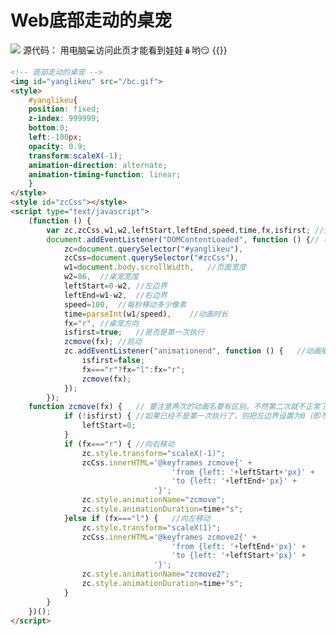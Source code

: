 # Web底部走动的桌宠


<!--more-->

<img src="https://tool.lu/netcard/">
源代码： 用电脑💻访问此页才能看到娃娃🪆哟😏
{{<music url="https://cdn.jsdelivr.net/gh/ybrc/ybrc.github.io@source/Music/10.mp3" name="" artist="Mr·Yang" cover="https://cdn.jsdelivr.net/gh/ybrc/ybrc.github.io@img/avatar.png" fixed="true" volume="100" loop="all" autoplay="true" preload="auto" >}}
<!-- 底部走动的桌宠 -->
<img id="yanglikeu" src="https://saber.love/demo/zc.gif">
<style>
    #yanglikeu{position: fixed;z-index: 999999;bottom:0;left:-100px;opacity: 0.9;transform:scaleX(-1);animation-direction: alternate;animation-timing-function: linear;}
</style>
<style id="zcCss"></style>
<script type="text/javascript">
    (function () {
        var zc,zcCss,w1,w2,leftStart,leftEnd,speed,time,fx,isfirst; //预设变量
        document.addEventListener("DOMContentLoaded", function () {// 初始化
            zc=document.querySelector("#yanglikeu"),
            zcCss=document.querySelector("#zcCss"),
            w1=document.body.scrollWidth,   //页面宽度
            w2=86,  //桌宠宽度
            leftStart=0-w2, //左边界
            leftEnd=w1-w2,  //右边界
            speed=100,  //每秒移动多少像素
            time=parseInt(w1/speed),    //动画时长
            fx="r", //桌宠方向
            isfirst=true;   //是否是第一次执行
            zcmove(fx); //启动
            zc.addEventListener("animationend", function () {   //动画播放完毕后再启动
                isfirst=false;
                fx==="r"?fx="l":fx="r";
                zcmove(fx);
            });
        });
    function zcmove(fx) {   // 要注意两次的动画名要有区别，不然第二次就不正常了
            if (!isfirst) { //如果已经不是第一次执行了，则把左边界设置为0（即不走出屏幕外）
                leftStart=0;
            }
            if (fx==="r") { //向右移动
                zc.style.transform="scaleX(-1)";
                zcCss.innerHTML='@keyframes zcmove{' +
                                    'from {left: '+leftStart+'px}' +
                                    'to {left: '+leftEnd+'px}' +
                                '}';
                zc.style.animationName="zcmove";
                zc.style.animationDuration=time+"s";
            }else if (fx==="l") {   //向左移动
                zc.style.transform="scaleX(1)";
                zcCss.innerHTML='@keyframes zcmove2{' +
                                    'from {left: '+leftEnd+'px}' +
                                    'to {left: '+leftStart+'px}' +
                                '}';
                zc.style.animationName="zcmove2";
                zc.style.animationDuration=time+"s";
            }
        }
    })();
</script>

```HTML
<!-- 底部走动的桌宠 -->
<img id="yanglikeu" src="/bc.gif">
<style>
    #yanglikeu{
    position: fixed;
    z-index: 999999;
    bottom:0;
    left:-100px;
    opacity: 0.9;
    transform:scaleX(-1);
    animation-direction: alternate;
    animation-timing-function: linear;
    }
</style>
<style id="zcCss"></style>
<script type="text/javascript">
    (function () {
        var zc,zcCss,w1,w2,leftStart,leftEnd,speed,time,fx,isfirst; //预设变量
        document.addEventListener("DOMContentLoaded", function () {// 初始化
            zc=document.querySelector("#yanglikeu"),
            zcCss=document.querySelector("#zcCss"),
            w1=document.body.scrollWidth,   //页面宽度
            w2=86,  //桌宠宽度
            leftStart=0-w2, //左边界
            leftEnd=w1-w2,  //右边界
            speed=100,  //每秒移动多少像素
            time=parseInt(w1/speed),    //动画时长
            fx="r", //桌宠方向
            isfirst=true;   //是否是第一次执行
            zcmove(fx); //启动
            zc.addEventListener("animationend", function () {   //动画播放完毕后再启动
                isfirst=false;
                fx==="r"?fx="l":fx="r";
                zcmove(fx);
            });
        });
    function zcmove(fx) {   // 要注意两次的动画名要有区别，不然第二次就不正常了
            if (!isfirst) { //如果已经不是第一次执行了，则把左边界设置为0（即不走出屏幕外）
                leftStart=0;
            }
            if (fx==="r") { //向右移动
                zc.style.transform="scaleX(-1)";
                zcCss.innerHTML='@keyframes zcmove{' +
                                    'from {left: '+leftStart+'px}' +
                                    'to {left: '+leftEnd+'px}' +
                                '}';
                zc.style.animationName="zcmove";
                zc.style.animationDuration=time+"s";
            }else if (fx==="l") {   //向左移动
                zc.style.transform="scaleX(1)";
                zcCss.innerHTML='@keyframes zcmove2{' +
                                    'from {left: '+leftEnd+'px}' +
                                    'to {left: '+leftStart+'px}' +
                                '}';
                zc.style.animationName="zcmove2";
                zc.style.animationDuration=time+"s";
            }
        }
    })();
</script>

